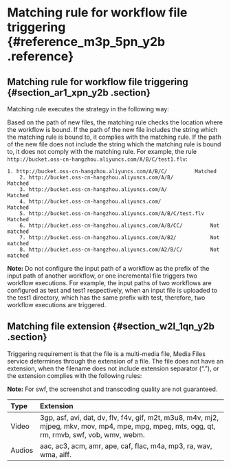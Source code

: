 # Matching rule for workflow file triggering {#reference_m3p_5pn_y2b .reference}

## Matching rule for workflow file triggering {#section_ar1_xpn_y2b .section}

Matching rule executes the strategy in the following way:

Based on the path of new files, the matching rule checks the location where the workflow is bound. If the path of the new file includes the string which the matching rule is bound to, it complies with the matching rule. If the path of the new file does not include the string which the matching rule is bound to, it does not comply with the matching rule. For example, the rule `http://bucket.oss-cn-hangzhou.aliyuncs.com/A/B/C/test1.flv`:

```
1. http://bucket.oss-cn-hangzhou.aliyuncs.com/A/B/C/         Matched
    2. http://bucket.oss-cn-hangzhou.aliyuncs.com/A/B/           Matched
    3. http://bucket.oss-cn-hangzhou.aliyuncs.com/A/             Matched
    4. http://bucket.oss-cn-hangzhou.aliyuncs.com/                Matched
    5. http://bucket.oss-cn-hangzhou.aliyuncs.com/A/B/C/test.flv  Matched
    6. http://bucket.oss-cn-hangzhou.aliyuncs.com/A/B/CC/         Not matched
    7. http://bucket.oss-cn-hangzhou.aliyuncs.com/A/B2/           Not matched
    8. http://bucket.oss-cn-hangzhou.aliyuncs.com/A2/B/C/         Not matched
```

**Note:** Do not configure the input path of a workflow as the prefix of the input path of another workflow, or one incremental file triggers two workflow executions. For example, the input paths of two workflows are configured as test and test1 respectively, when an input file is uploaded to the test1 directory, which has the same prefix with test, therefore, two workflow executions are triggered.

## Matching file extension {#section_w2l_1qn_y2b .section}

Triggering requirement is that the file is a multi-media file, Media Files service determines through the extension of a file. The file does not have an extension, when the filename does not include extension separator \(“.”\), or the extension complies with the following rules:

**Note:** For swf, the screenshot and transcoding quality are not guaranteed.

|Type|Extension|
|:---|:--------|
|Video|3gp, asf, avi, dat, dv, flv, f4v, gif, m2t, m3u8, m4v, mj2, mjpeg, mkv, mov, mp4, mpe, mpg, mpeg, mts, ogg, qt, rm, rmvb, swf, vob, wmv, webm.|
|Audios|aac, ac3, acm, amr, ape, caf, flac, m4a, mp3, ra, wav, wma, aiff.|

